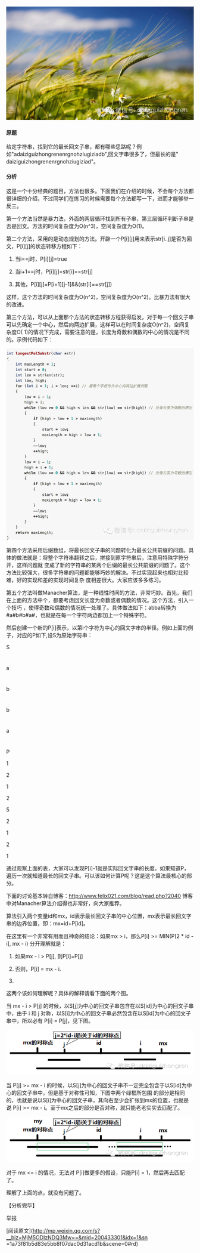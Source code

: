 ![](_resources/【经典面试题】最长回文image0.jpg)

#### **原题**

给定字符串，找到它的最长回文子串，都有哪些思路呢？例如"adaiziguizhongrenenrgnohziugiziadb",回文字串很多了，但最长的是"
daiziguizhongrenenrgnohziugiziad"。

#### **分析**

这是一个十分经典的题目，方法也很多。下面我们在介绍的时候，不会每个方法都很详细的介绍，不过同学们在练习的时候需要每个方法都写一下，进而才能够举一反三。

  

第一个方法当然是暴力法，外面的两层循环找到所有子串，第三层循环判断子串是否是回文。方法的时间复杂度为O(n^3)，空间复杂度为O(1)。

  

第二个方法，采用的是动态规划的方法。开辟一个P[i][j]用来表示str[i..j]是否为回文，P[i][j]的状态转移方程如下：

  

  1. 当i==j时，P[i][j]=true

  2. 当i+1==j时，P[i][j]=str[i]==str[j]

  3. 其他，P[i][j]=P[i+1][j-1]&&(str[i]==str[j])

  

这样，这个方法的时间复杂度为O(n^2)，空间复杂度为O(n^2)。比暴力法有很大的改进。

  

第三个方法，可以从上面那个方法的状态转移方程获得启发，对于每一个回文子串可以先确定一个中心，然后向两边扩展，这样可以在时间复杂度O(n^2)，空间复杂度O(
1)的情况下完成，需要注意的是，长度为奇数和偶数的中心的情况是不同的。示例代码如下：

![](_resources/【经典面试题】最长回文image1.jpg)

  

第四个方法采用后缀数组，将最长回文子串的问题转化为最长公共前缀的问题。具体的做法就是：将整个字符串翻转之后，拼接到原字符串后，注意用特殊字符分开，这样问题就
变成了新的字符串的某两个后缀的最长公共前缀的问题了。这个方法比较强大，很多字符串的问题都能够巧妙的解决。不过实现起来也相对比较难，好的实现和差的实现时间复杂
度相差很大。大家应该多多练习。

  

第五个方法叫做Manacher算法，是一种线性时间的方法，非常巧妙。首先，我们在上面的方法中个，都要考虑回文长度为奇数或者偶数的情况。这个方法，引入一个技巧
，使得奇数和偶数的情况统一处理了。具体做法如下：abba转换为#a#b#b#a#，也就是在每一个字符两边都加上一个特殊字符。

  

然后创建一个新的P[i]表示，以第i个字符为中心的回文字串的半径。例如上面的例子，对应的P如下,设S为原始字符串：

  

S

#

a

#

b

#

b

#

a

#

P

1

2

1

2

5

2

1

2

1

  

通过观察上面的表，大家可以发现P[i]-1就是实际回文字串的长度。如果知道P，遍历一次就知道最长的回文子串。可以该如何计算P呢？这是这个算法最核心的部分。

下面的讨论基本转自博客：http://www.felix021.com/blog/read.php?2040
博客中对Manacher算法介绍得也非常好，向大家推荐。

算法引入两个变量id和mx，id表示最长回文子串的中心位置，mx表示最长回文字串的边界位置，即：mx=id+P[id]。

在这里有一个非常有用而且神奇的结论：如果mx > i，那么P[i] >= MIN(P[2 * id - i], mx - i) 分开理解就是：

  

  1. 如果mx - i > P[j], 则P[i]=P[j]

  2. 否则，P[i] = mx - i.

  3.   

这两个该如何理解呢？具体的解释请看下面的两个图。

  

当 mx - i > P[j] 的时候，以S[j]为中心的回文子串包含在以S[id]为中心的回文子串中，由于 i 和 j
对称，以S[i]为中心的回文子串必然包含在以S[id]为中心的回文子串中，所以必有 P[i] = P[j]，见下图。

![](_resources/【经典面试题】最长回文image2.png)

当 P[j] >= mx - i 的时候，以S[j]为中心的回文子串不一定完全包含于以S[id]为中心的回文子串中，但是基于对称性可知，下图中两个绿框所包围
的部分是相同的，也就是说以S[i]为中心的回文子串，其向右至少会扩张到mx的位置，也就是说 P[i] >= mx -
i。至于mx之后的部分是否对称，就只能老老实实去匹配了。

![](_resources/【经典面试题】最长回文image3.png)

对于 mx <= i 的情况，无法对 P[i]做更多的假设，只能P[i] = 1，然后再去匹配了。

理解了上面的点，就没有问题了。

【分析完毕】

  

举报

[阅读原文](http://mp.weixin.qq.com/s?__biz=MjM5ODIzNDQ3Mw==&mid=200433301&idx=1&sn
=1a73f81b5d83e5bb8f07dac0d31acd1b&scene=0#rd)

